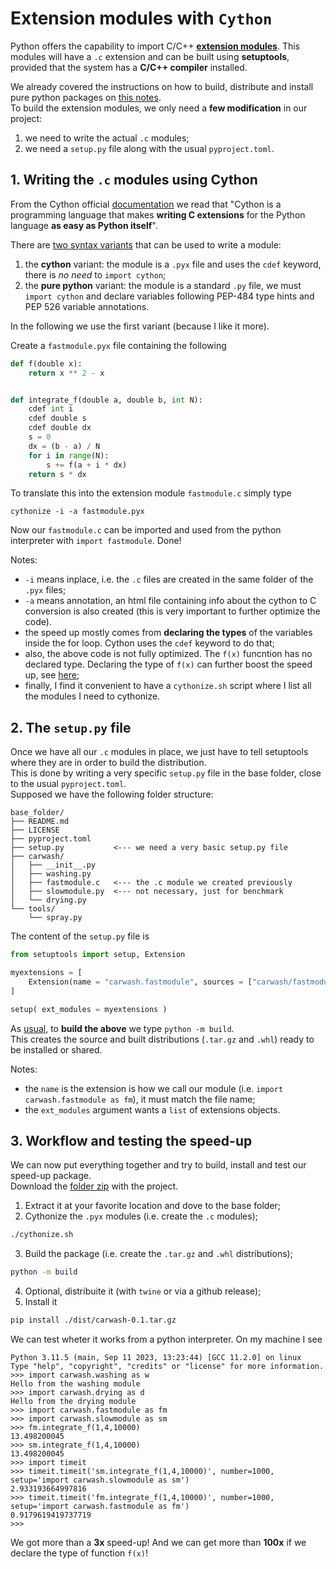 # Extension modules with `Cython`

Python offers the capability to import C/C++ [**extension modules**](https://setuptools.pypa.io/en/latest/userguide/ext_modules.html).
This modules will have a `.c` extension and can be built using **setuptools**, provided that the system has a **C/C++ compiler** installed.

We already covered the instructions on how to build, distribute and install pure python packages on [this notes](python-packaging.md).\
To build the extension modules, we only need a **few modification** in our project:
1. we need to write the actual `.c` modules;
2. we need a `setup.py` file along with the usual `pyproject.toml`.

## 1. Writing the `.c` modules using Cython

From the Cython official [documentation](https://cython.readthedocs.io/en/latest/src/quickstart/overview.html) we read that
"Cython is a programming language that makes **writing C extensions** for the Python language **as easy as Python itself**".

There are [two syntax variants](https://cython.readthedocs.io/en/latest/src/quickstart/cythonize.html) that can be used to write a module:
1. the **cython** variant: the module is a `.pyx` file and uses the `cdef` keyword, there is *no need* to `import cython`;
2. the **pure python** variant: the module is a standard `.py` file, we must `import cython` and declare variables following PEP-484 type hints and PEP 526 variable annotations.

In the following we use the first variant (because I like it more).

Create a `fastmodule.pyx` file containing the following
```python
def f(double x):
    return x ** 2 - x


def integrate_f(double a, double b, int N):
    cdef int i
    cdef double s
    cdef double dx
    s = 0
    dx = (b - a) / N
    for i in range(N):
        s += f(a + i * dx)
    return s * dx
```
To translate this into the extension module `fastmodule.c` simply type
```
cythonize -i -a fastmodule.pyx
```
Now our `fastmodule.c` can be imported and used from the python interpreter with `import fastmodule`. Done!

Notes:
- `-i` means inplace, i.e. the `.c` files are created in the same folder of the `.pyx` files;
- `-a` means annotation, an html file containing info about the cython to C conversion is also created (this is very important to further optimize the code).
- the speed up mostly comes from **declaring the types** of the variables inside the for loop. Cython uses the `cdef` keyword to do that;
- also, the above code is not fully optimized. The `f(x)` funcntion has no declared type. Declaring the type of `f(x)` can further boost the speed up, see [here](https://cython.readthedocs.io/en/latest/src/quickstart/cythonize.html);
- finally, I find it convenient to have a `cythonize.sh` script where I list all the modules I need to cythonize.

## 2. The `setup.py` file

Once we have all our `.c` modules in place, we just have to tell setuptools where they are in order to build the distribution.\
This is done by writing a very specific `setup.py` file in the base folder, close to the usual `pyproject.toml`.\
Supposed we have the following folder structure:

```
base_folder/
├── README.md
├── LICENSE
├── pyproject.toml
├── setup.py           <--- we need a very basic setup.py file
├── carwash/
│   ├── __init__.py
│   ├── washing.py
│   ├── fastmodule.c   <--- the .c module we created previously
│   ├── slowmodule.py  <--- not necessary, just for benchmark
│   └── drying.py
└── tools/
    └── spray.py
```

The content of the `setup.py` file is

```python
from setuptools import setup, Extension

myextensions = [
    Extension(name = "carwash.fastmodule", sources = ["carwash/fastmodule.c"])
]

setup( ext_modules = myextensions )
```

As [usual](python-packaging.md), to **build the above** we type `python -m build`.\
This creates the source and built distributions (`.tar.gz` and `.whl`) ready to be installed or shared.

Notes:
- the `name` is the extension is how we call our module (i.e. `import carwash.fastmodule as fm`), it must match the file name;
- the `ext_modules` argument wants a `list` of extensions objects.

## 3. Workflow and testing the speed-up

We can now put everything together and try to build, install and test our speed-up package.\
Download the [folder zip](notes/python/cython.zip) with the project.

1. Extract it at your favorite location and dove to the base folder;
1. Cythonize the `.pyx` modules (i.e. create the `.c` modules);
```bash
./cythonize.sh
```
3. Build the package (i.e. create the `.tar.gz` and `.whl` distributions);
```bash
python -m build
```
4. Optional, distribuite it (with `twine` or via a github release);
5. Install it
```bash
pip install ./dist/carwash-0.1.tar.gz
```

We can test wheter it works from a python interpreter. On my machine I see
```
Python 3.11.5 (main, Sep 11 2023, 13:23:44) [GCC 11.2.0] on linux
Type "help", "copyright", "credits" or "license" for more information.
>>> import carwash.washing as w
Hello from the washing module
>>> import carwash.drying as d
Hello from the drying module
>>> import carwash.fastmodule as fm
>>> import carwash.slowmodule as sm
>>> fm.integrate_f(1,4,10000)
13.498200045
>>> sm.integrate_f(1,4,10000)
13.498200045
>>> import timeit
>>> timeit.timeit('sm.integrate_f(1,4,10000)', number=1000, setup='import carwash.slowmodule as sm')
2.933193664997816
>>> timeit.timeit('fm.integrate_f(1,4,10000)', number=1000, setup='import carwash.fastmodule as fm')
0.9179619419737719
>>> 
```

We got more than a **3x** speed-up! And we can get more than **100x** if we declare the type of function `f(x)`!
